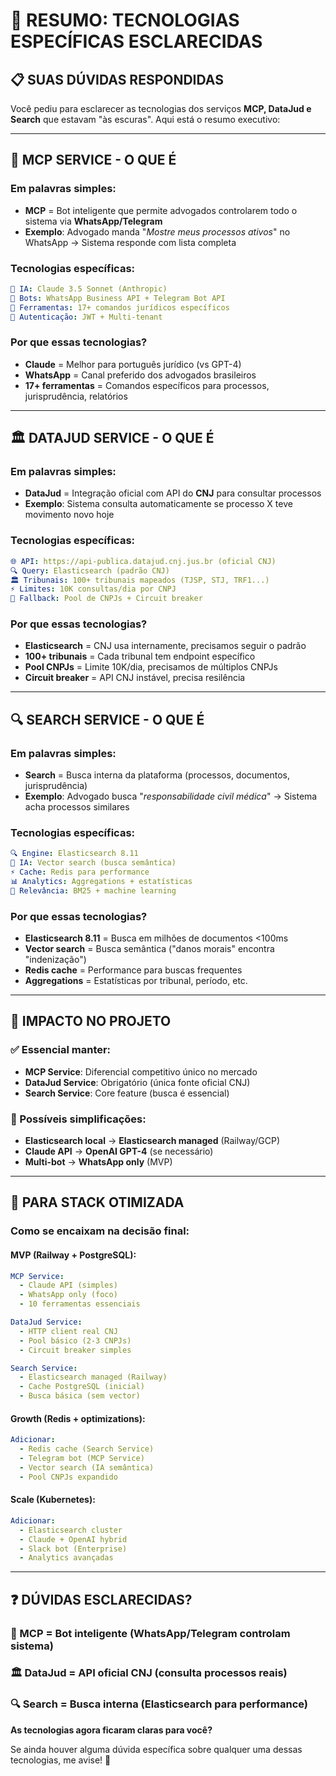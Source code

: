 # 🎯 RESUMO: TECNOLOGIAS ESPECÍFICAS ESCLARECIDAS

## 📋 **SUAS DÚVIDAS RESPONDIDAS**

Você pediu para esclarecer as tecnologias dos serviços **MCP, DataJud e Search** que estavam "às escuras". Aqui está o resumo executivo:

---

## 🤖 **MCP SERVICE - O QUE É**

### **Em palavras simples:**
- **MCP** = Bot inteligente que permite advogados controlarem todo o sistema via **WhatsApp/Telegram**
- **Exemplo**: Advogado manda "*Mostre meus processos ativos*" no WhatsApp → Sistema responde com lista completa

### **Tecnologias específicas:**
```yaml
🧠 IA: Claude 3.5 Sonnet (Anthropic)
📱 Bots: WhatsApp Business API + Telegram Bot API
🔧 Ferramentas: 17+ comandos jurídicos específicos
🔐 Autenticação: JWT + Multi-tenant
```

### **Por que essas tecnologias?**
- **Claude** = Melhor para português jurídico (vs GPT-4)
- **WhatsApp** = Canal preferido dos advogados brasileiros
- **17+ ferramentas** = Comandos específicos para processos, jurisprudência, relatórios

---

## 🏛️ **DATAJUD SERVICE - O QUE É**

### **Em palavras simples:**
- **DataJud** = Integração oficial com API do **CNJ** para consultar processos
- **Exemplo**: Sistema consulta automaticamente se processo X teve movimento novo hoje

### **Tecnologias específicas:**
```yaml
🌐 API: https://api-publica.datajud.cnj.jus.br (oficial CNJ)
🔍 Query: Elasticsearch (padrão CNJ)
🏛️ Tribunais: 100+ tribunais mapeados (TJSP, STJ, TRF1...)
⚡ Limites: 10K consultas/dia por CNPJ
🔄 Fallback: Pool de CNPJs + Circuit breaker
```

### **Por que essas tecnologias?**
- **Elasticsearch** = CNJ usa internamente, precisamos seguir o padrão
- **100+ tribunais** = Cada tribunal tem endpoint específico
- **Pool CNPJs** = Limite 10K/dia, precisamos de múltiplos CNPJs
- **Circuit breaker** = API CNJ instável, precisa resilência

---

## 🔍 **SEARCH SERVICE - O QUE É**

### **Em palavras simples:**
- **Search** = Busca interna da plataforma (processos, documentos, jurisprudência)
- **Exemplo**: Advogado busca "*responsabilidade civil médica*" → Sistema acha processos similares

### **Tecnologias específicas:**
```yaml
🔍 Engine: Elasticsearch 8.11
🧠 IA: Vector search (busca semântica)
⚡ Cache: Redis para performance
📊 Analytics: Aggregations + estatísticas
🎯 Relevância: BM25 + machine learning
```

### **Por que essas tecnologias?**
- **Elasticsearch 8.11** = Busca em milhões de documentos <100ms
- **Vector search** = Busca semântica ("danos morais" encontra "indenização")
- **Redis cache** = Performance para buscas frequentes
- **Aggregations** = Estatísticas por tribunal, período, etc.

---

## 🚀 **IMPACTO NO PROJETO**

### **✅ Essencial manter:**
- **MCP Service**: Diferencial competitivo único no mercado
- **DataJud Service**: Obrigatório (única fonte oficial CNJ)
- **Search Service**: Core feature (busca é essencial)

### **🔄 Possíveis simplificações:**
- **Elasticsearch local** → **Elasticsearch managed** (Railway/GCP)
- **Claude API** → **OpenAI GPT-4** (se necessário)
- **Multi-bot** → **WhatsApp only** (MVP)

---

## 🎯 **PARA STACK OTIMIZADA**

### **Como se encaixam na decisão final:**

#### **MVP (Railway + PostgreSQL):**
```yaml
MCP Service:
  - Claude API (simples)
  - WhatsApp only (foco)
  - 10 ferramentas essenciais

DataJud Service:
  - HTTP client real CNJ
  - Pool básico (2-3 CNPJs)
  - Circuit breaker simples

Search Service:
  - Elasticsearch managed (Railway)
  - Cache PostgreSQL (inicial)
  - Busca básica (sem vector)
```

#### **Growth (Redis + optimizations):**
```yaml
Adicionar:
  - Redis cache (Search Service)
  - Telegram bot (MCP Service)
  - Vector search (IA semântica)
  - Pool CNPJs expandido
```

#### **Scale (Kubernetes):**
```yaml
Adicionar:
  - Elasticsearch cluster
  - Claude + OpenAI hybrid
  - Slack bot (Enterprise)
  - Analytics avançadas
```

---

## ❓ **DÚVIDAS ESCLARECIDAS?**

### **🤖 MCP = Bot inteligente** (WhatsApp/Telegram controlam sistema)
### **🏛️ DataJud = API oficial CNJ** (consulta processos reais)
### **🔍 Search = Busca interna** (Elasticsearch para performance)

**As tecnologias agora ficaram claras para você?** 

Se ainda houver alguma dúvida específica sobre qualquer uma dessas tecnologias, me avise! 🎯